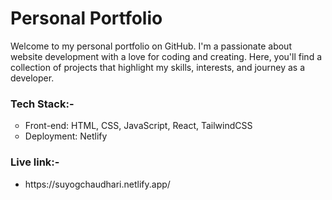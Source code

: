 # Personal Portfolio
Welcome to my personal portfolio on GitHub. I'm a passionate about website development with a love for coding and creating. Here, you'll find a collection of projects that highlight my skills, interests, and journey as a developer.

<h3>Tech Stack:- </h3>
<ul style="list-style-type: circle;">
<li>Front-end: HTML, CSS, JavaScript, React, TailwindCSS</li>
<li>Deployment: Netlify</li>

</ul>
<h3>Live link:-</h3>
<ul>
  <li target="_blank">
https://suyogchaudhari.netlify.app/</li>
</ul>
